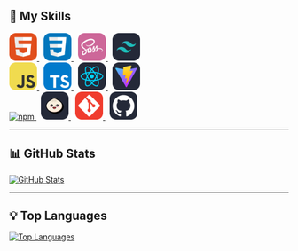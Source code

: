 ## 🧠 My Skills

<div>
  <div>
    <a href="https://developer.mozilla.org/ru/docs/Web/HTML" target="_blank" rel="noreferrer" style="margin-right: 8px;">
      <img src="https://github.com/tandpfun/skill-icons/blob/main/icons/HTML.svg" width="50" height="50" alt="HTML" />
    </a>
    <a href="https://developer.mozilla.org/en-US/docs/Web/CSS" target="_blank" rel="noreferrer" style="margin-right: 8px;">
      <img src="https://github.com/tandpfun/skill-icons/blob/main/icons/CSS.svg" width="50" height="50" alt="CSS" />
    </a>
    <a href="https://sass-lang.com/" target="_blank" rel="noreferrer" style="margin-right: 8px;">
      <img src="https://github.com/tandpfun/skill-icons/blob/main/icons/Sass.svg" width="50" height="50" alt="SASS" />
    </a>
    <a href="https://tailwindcss.com/" target="_blank" rel="noreferrer" style="margin-right: 8px;">
      <img src="https://github.com/tandpfun/skill-icons/blob/main/icons/TailwindCSS-Dark.svg" width="50" height="50" alt="TailwindCSS" />
    </a>
  </div>
  <div>
    <a href="https://developer.mozilla.org/en-US/docs/Web/JavaScript" target="_blank" rel="noreferrer" style="margin-right: 8px;">
      <img src="https://github.com/tandpfun/skill-icons/blob/main/icons/JavaScript.svg" width="50" height="50" alt="JavaScript" />
    </a>
    <a href="https://www.typescriptlang.org/" target="_blank" rel="noreferrer" style="margin-right: 8px;">
      <img src="https://github.com/tandpfun/skill-icons/blob/main/icons/TypeScript.svg" width="50" height="50" alt="TypeScript" />
    </a>
    <a href="https://react.dev/" target="_blank" rel="noreferrer" style="margin-right: 8px;">
      <img src="https://github.com/tandpfun/skill-icons/blob/main/icons/React-Dark.svg" width="50" height="50" alt="React" />
    </a>
    <a href="https://vite.dev/" target="_blank" rel="noreferrer" style="margin-right: 8px;">
      <img src="https://github.com/tandpfun/skill-icons/blob/main/icons/Vite-Dark.svg" width="50" height="50" alt="Vite" />
    </a>
  </div>
  <div>
    <a href="https://www.npmjs.com/" target="_blank" rel="noreferrer" style="margin-right: 8px;">
      <img src="https://github.com/tandpfun/skill-icons/blob/main/icons/Npm-Dark.svg" width="50" height="50" alt="npm" />
    </a>
    <a href="https://bun.com/docs" target="_blank" rel="noreferrer" style="margin-right: 8px;">
      <img src="https://github.com/tandpfun/skill-icons/blob/main/icons/Bun-Dark.svg" width="50" height="50" alt="Bun" />
    </a>
    <a href="https://git-scm.com/" target="_blank" rel="noreferrer" style="margin-right: 8px;">
      <img src="https://github.com/tandpfun/skill-icons/blob/main/icons/Git.svg" width="50" height="50" alt="Git" />
    </a>
    <a href="https://github.com/" target="_blank" rel="noreferrer" style="margin-right: 8px;">
      <img src="https://github.com/tandpfun/skill-icons/blob/main/icons/Github-Dark.svg" width="50" height="50" alt="GitHub" />
    </a>
  </div>
</div>

---

## 📊 GitHub Stats

<a href="https://github.com/K1butsujiMuzan">
  <img 
    src="https://github-readme-stats.vercel.app/api?username=K1butsujiMuzan&show_icons=true&theme=radical&hide_border=true&include_all_commits=true&count_private=true"
    alt="GitHub Stats"
  />
</a>

---

## 💡 Top Languages

<a href="https://github.com/K1butsujiMuzan">
  <img
    src="https://github-readme-stats.vercel.app/api/top-langs/?username=K1butsujiMuzan&layout=compact&theme=radical&hide_border=true&langs_count=10&card_width=450&custom_title=Most%20Used%20Languages"
    alt="Top Languages"
  />
</a>
